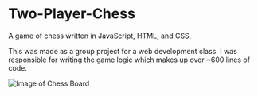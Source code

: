 # Two-Player-Chess
A game of chess written in JavaScript, HTML, and CSS. 

This was made as a group project for a web development class.  I was responsible for writing the game logic which makes up over ~600 lines of code.

![Image of Chess Board](https://puu.sh/BviCg/d1abbd4538.png)
